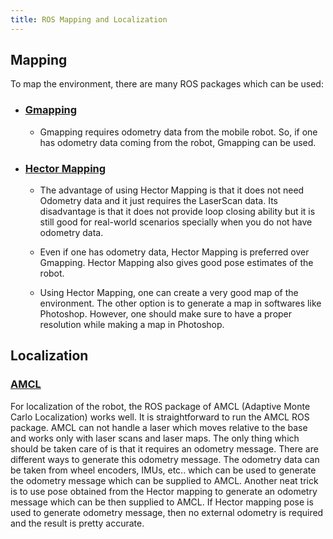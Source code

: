 ```yaml
---
title: ROS Mapping and Localization
---
```

## Mapping

To map the environment, there are many ROS packages which can be used:

- ### [Gmapping](http://wiki.ros.org/gmapping)

  - Gmapping requires odometry data from the mobile robot. So, if one has odometry data coming from the robot, Gmapping can be used.

- ### [Hector Mapping](http://wiki.ros.org/hector_mapping)

  - The advantage of using Hector Mapping is that it does not need Odometry data and it just requires the LaserScan data. Its disadvantage is that it does not provide loop closing ability but it is still good for real-world scenarios specially when you do not have odometry data.

  - Even if one has odometry data, Hector Mapping is preferred over Gmapping. Hector Mapping also gives good pose estimates of the robot.

  - Using Hector Mapping, one can create a very good map of the environment. The other
    option is to generate a map in softwares like Photoshop. However, one should make sure to have a proper resolution while making a map in Photoshop.

## Localization

### [AMCL](http://wiki.ros.org/amcl)

For localization of the robot, the ROS package of AMCL (Adaptive Monte Carlo
Localization) works well. It is straightforward to run the AMCL ROS package. AMCL can not handle a laser which moves relative to the base and works only with laser scans and laser maps. The only thing which should be taken care of is that it requires an odometry message. There are different ways to generate this odometry message. The odometry data can be taken from wheel encoders, IMUs, etc.. which can be used to generate the odometry message which can be supplied to AMCL. Another neat trick is to use pose obtained from the Hector mapping to generate an odometry message which can be then supplied to AMCL. If Hector mapping pose
is used to generate odometry message, then no external odometry is required and the result is
pretty accurate.
